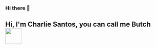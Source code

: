 ### Hi there 👋
<h2> Hi, I'm Charlie Santos, you can call me Butch <img src="https://media.giphy.com/media/mGcNjsfWAjY5AEZNw6/giphy.gif" width="50"></h2>
<!--
**ibutcha/ibutcha** is a ✨ _special_ ✨ repository because its `README.md` (this file) appears on your GitHub profile.

Here are some ideas to get you started:

- 🔭 I’m currently working on ...
- 🌱 I’m currently learning ...
- 👯 I’m looking to collaborate on ...
- 🤔 I’m looking for help with ...
- 💬 Ask me about ...
- 📫 How to reach me: ...
- 😄 Pronouns: ...
- ⚡ Fun fact: ...
-->
